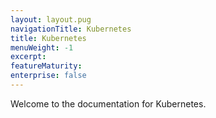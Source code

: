 ```yaml
---
layout: layout.pug
navigationTitle: Kubernetes
title: Kubernetes
menuWeight: -1
excerpt:
featureMaturity:
enterprise: false
---
```


Welcome to the documentation for Kubernetes.
